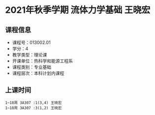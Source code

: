 # 2021年秋季学期 流体力学基础 王晓宏






## 课程信息

- 课程号：013002.01
- 学分：4
- 教学类型：理论课
- 开课单位：热科学和能源工程系
- 课程类别：专业基础
- 课程层次：本科计划内课程

## 上课时间

```
1~18周 3A307 :1(3,4) 王晓宏
1~18周 3A307 :3(1,2) 王晓宏
```


